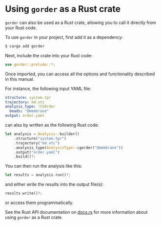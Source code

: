 # Using `gorder` as a Rust crate

`gorder` can also be used as a Rust crate, allowing you to call it directly from your Rust code.

To use `gorder` in your project, first add it as a dependency:

```bash
$ cargo add gorder
```

Next, include the crate into your Rust code:

```rust
use gorder::prelude::*;
```

Once imported, you can access all the options and functionality described in this manual. 

For instance, the following input YAML file:

```yaml
structure: system.tpr
trajectory: md.xtc
analysis_type: !CGOrder
  beads: "@membrane"
output: order.yaml
```

can also by written as the following Rust code:

```rust
let analysis = Analysis::builder()
    .structure("system.tpr")
    .trajectory("md.xtc")
    .analysis_type(AnalysisType::cgorder("@membrane"))
    .output("order.yaml")
    .build()?;
```

You can then run the analysis like this:
```rust
let results = analysis.run()?;
```

and either write the results into the output file(s):

```rust
results.write()?;
```

or access them programmatically.

See the Rust API documentation on [docs.rs](https://docs.rs/gorder/latest/gorder) for more information about using `gorder` as a Rust crate.